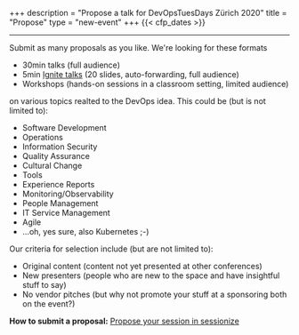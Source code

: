 +++
description = "Propose a talk for DevOpsTuesDays Zürich 2020"
title = "Propose"
type = "new-event"
+++
{{< cfp_dates >}}


<hr>

Submit as many proposals as you like. We're looking for these formats

<ul>
  <li>30min talks (full audience)</li>
  <li>5min <a href="/pages/ignite-talks-format">Ignite talks</a> (20 slides, auto-forwarding, full audience) </li>
  <li>Workshops (hands-on sessions in a classroom setting, limited audience)</li>
</ul>

on various topics realted to the DevOps idea. This could be (but is not limited to):
<ul>
  <li>Software Development</li>
  <li>Operations</li>
  <li>Information Security</li>
  <li>Quality Assurance</li>
  <li>Cultural Change</li>
  <li>Tools</li>
  <li>Experience Reports</li>
  <li>Monitoring/Observability</li>
  <li>People Management</li>
  <li>IT Service Management</li>
  <li>Agile</li>
  <li>...oh, yes sure, also Kubernetes ;-)</li>
</ul>

Our criteria for selection include (but are not limited to):
<ul>
  <li>Original content (content not yet presented at other conferences)</li>
  <li>New presenters (people who are new to the space and have insightful stuff to say)</li>
  <li>No vendor pitches (but why not promote your stuff at a sponsoring both on the event?)</li>
</ul>

<strong>How to submit a proposal:</strong>
<a href="https://sessionize.com/devopsdayszh-2020/">Propose your session in sessionize</a>
